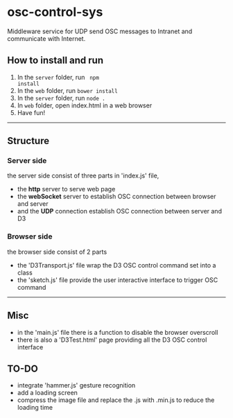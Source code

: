 # osc-control-sys
Middleware service for UDP send OSC messages to Intranet and communicate with Internet.

## How to install and run
1. In the <code>server</code> folder, run <code> npm install</code>
2. In the <code>web</code> folder, run <code>bower install</code>
3. In the <code>server</code> folder, run <code>node .</code>
4. In <code>web</code> folder, open index.html in a web browser
5. Have fun!

---
## Structure

### Server side
the server side consist of three parts in 'index.js' file,
* the **http** server to serve web page
* the **webSocket** server to establish OSC connection between browser and server
* and the **UDP** connection establish OSC connection between server and D3

### Browser side
the browser side consist of 2 parts
* the 'D3Transport.js' file wrap the D3 OSC control command set into a class
* the 'sketch.js' file provide the user interactive interface to trigger OSC command

---
## Misc
* in the 'main.js' file there is a function to disable the browser overscroll
* there is also a 'D3Test.html' page providing all the D3 OSC control interface

## TO-DO
* integrate 'hammer.js' gesture recognition
* add a loading screen
* compress the image file and replace the .js with .min.js to reduce the loading time
